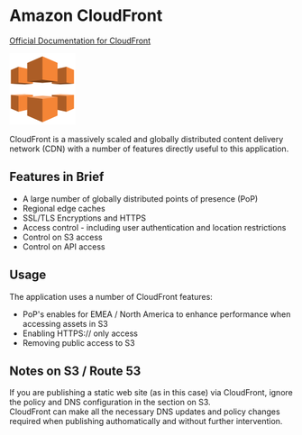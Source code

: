 # Amazon CloudFront

[Official Documentation for CloudFront](https://aws.amazon.com/cloudfront/)

<img src="../images/cloudfront.png">

CloudFront is a massively scaled and globally distributed content delivery network (CDN) with a number of features directly useful to this application.

## Features in Brief

* A large number of globally distributed points of presence (PoP)
* Regional edge caches
* SSL/TLS Encryptions and HTTPS
* Access control - including user authentication and location restrictions
* Control on S3 access 
* Control on API access

## Usage

The application uses a number of CloudFront features:

* PoP's enables for EMEA / North America to enhance performance when accessing assets in S3
* Enabling HTTPS:// only access
* Removing public access to S3

## Notes on S3 / Route 53

If you are publishing a static web site (as in this case) via CloudFront, ignore the policy and DNS configuration in the section on S3.  
CloudFront can make all the necessary DNS updates and policy changes required when publishing authomatically and without further intervention.


